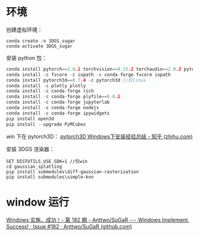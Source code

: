 # 环境
创建虚拟环境：
```
conda create -n 3DGS_sugar
conda activate 3DGS_sugar
```

安装 python 包：
```c
conda install pytorch==2.0.1 torchvision==0.15.2 torchaudio==2.0.2 pytorch-cuda=11.8 -c pytorch -c nvidia
conda install -c fvcore -c iopath -c conda-forge fvcore iopath
conda install pytorch3d==0.7.4 -c pytorch3d //仅linux
conda install -c plotly plotly
conda install -c conda-forge rich
conda install -c conda-forge plyfile==0.8.1
conda install -c conda-forge jupyterlab
conda install -c conda-forge nodejs
conda install -c conda-forge ipywidgets
pip install open3d
pip install --upgrade PyMCubes
```
win 下在 pytorch3D： [pytorch3D Windows下安装经验总结 - 知乎 (zhihu.com)](https://zhuanlan.zhihu.com/p/666359190)

安装 3DGS 渲染器：
```
SET DISTUTILS_USE_SDK=1 //仅win
cd gaussian_splatting
pip install submodules\diff-gaussian-rasterization
pip install submodules\simple-knn
```
# window 运行
[Windows 实施，成功！- 第 182 期 - Anttwo/SuGaR --- Windows Implement, Success! · Issue #182 · Anttwo/SuGaR (github.com)](https://github.com/Anttwo/SuGaR/issues/182)